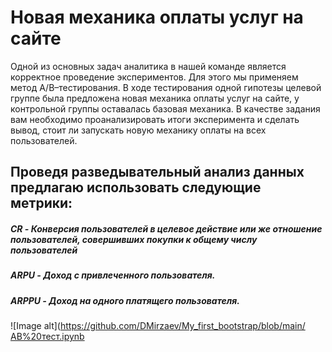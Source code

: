 # Новая механика оплаты услуг на сайте
Одной из основных задач аналитика в нашей команде является корректное проведение экспериментов. Для этого мы применяем метод A/B–тестирования. В ходе тестирования одной гипотезы целевой группе была предложена новая механика оплаты услуг на сайте, у контрольной группы оставалась базовая механика. В качестве задания вам необходимо проанализировать итоги эксперимента и сделать вывод, стоит ли запускать новую механику оплаты на всех пользователей.

## Проведя разведывательный анализ данных предлагаю использовать следующие метрики:
##### CR - Конверсия пользователей в целевое действие или же отношение пользователей, совершивших покупки к общему числу пользователей
##### ARPU - Доход с привлеченного пользователя.
##### ARPPU - Доход на одного платящего пользователя.

![Image alt](https://github.com/DMirzaev/My_first_bootstrap/blob/main/АВ%20тест.ipynb
